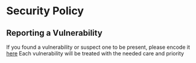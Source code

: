 # Security Policy

## Reporting a Vulnerability

If you found a vulnerability or suspect one to be present, please encode it [here](https://github.com/geertmeersman/robonect/security/advisories/new)
Each vulnerability will be treated with the needed care and priority
